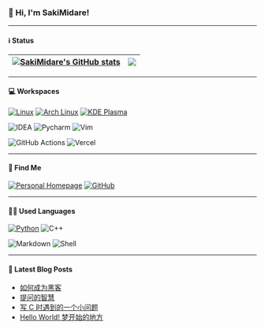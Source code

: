 ### 👋 Hi, I'm SakiMidare!

---

#### ℹ️ Status

| <a href="https://github.com/anuraghazra/github-readme-stats"><img align="center" src="https://github-readme-stats.vercel.app/api?username=sakimidare&show_icons=true&include_all_commits=true&theme=buefy&hide_border=true" alt="SakiMidare's GitHub stats" /></a> | <a href="https://github.com/anuraghazra/github-readme-stats"><img align="center" src="https://github-readme-stats.vercel.app/api/top-langs/?username=sakimidare&layout=compact&theme=buefy&hide_border=true" /></a> |
| ------------- | ------------- |

---

#### 💻 Workspaces 

[![Linux](https://img.shields.io/badge/Linux-FCC624?style=for-the-badge&logo=linux&logoColor=black)](https://kernel.org)
[![Arch Linux](https://img.shields.io/badge/Arch_Linux-1793D1?style=for-the-badge&logo=arch-linux&logoColor=white)](https://archlinux.org)
[![KDE Plasma](https://img.shields.io/badge/KDE_Plasma-lightblue?style=for-the-badge&logo=KDE)](https://kde.org)
<!--[![Firefox](https://img.shields.io/badge/Firefox_Browser-FF7139?style=for-the-badge&logo=Firefox-Browser&logoColor=white)](https://mozilla.org)
![VS Code](https://img.shields.io/badge/Visual_Studio_Code-0078D4?style=for-the-badge&logo=visual%20studio%20code&logoColor=white)-->
![IDEA](https://img.shields.io/badge/IntelliJ_IDEA-000000.svg?style=for-the-badge&logo=intellij-idea&logoColor=white)
![Pycharm](https://img.shields.io/badge/PyCharm-000000.svg?&style=for-the-badge&logo=PyCharm&logoColor=white)
![Vim](https://img.shields.io/badge/VIM-%2311AB00.svg?&style=for-the-badge&logo=vim&logoColor=white)

![GitHub Actions](https://img.shields.io/badge/GitHub_Actions-2088FF?style=for-the-badge&logo=github-actions&logoColor=white)
![Vercel](https://img.shields.io/badge/Vercel-000000?style=for-the-badge&logo=vercel&logoColor=white)

---

#### 📱 Find Me

[![Personal Homepage](https://img.shields.io/badge/website-000000?style=for-the-badge&logo=About.me&logoColor=white)](https://sakimidare.github.io)
[![GitHub](https://img.shields.io/badge/GitHub-100000?style=for-the-badge&logo=github&logoColor=white)](https://github.com/sakimidare)

---

#### 🧑‍💻 Used Languages

[![Python](https://img.shields.io/badge/Python-3776AB?style=for-the-badge&logo=python&logoColor=white)](https://python.org)
![C++](https://img.shields.io/badge/C%2B%2B-00599C?style=for-the-badge&logo=c%2B%2B&logoColor=white)
<!--[![Kotlin](https://img.shields.io/badge/Kotlin-purple?&style=for-the-badge&logo=kotlin&logoColor=white)](https://kotlinlang.org)-->
![Markdown](https://img.shields.io/badge/Markdown-000000?style=for-the-badge&logo=markdown&logoColor=white)
![Shell](https://img.shields.io/badge/Shell_Script-121011?style=for-the-badge&logo=gnu-bash&logoColor=white)

---

#### 📕 Latest Blog Posts
<!-- BLOG-POST-LIST:START -->
- [如何成为黑客](https://sakimidare.top/posts/how-to-become-a-hacker/)
- [提问的智慧](https://sakimidare.top/posts/how-to-ask-questions-the-smart-way/)
- [写 C 时遇到的一个小问题](https://sakimidare.top/posts/a-problem-during-c-programming/)
- [Hello World! 梦开始的地方](https://sakimidare.top/posts/hello-world/)
<!-- BLOG-POST-LIST:END -->
